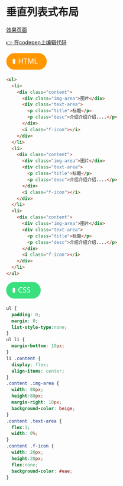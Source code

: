 # <b>垂直列表式布局</b>

[效果页面](../assets/source/01_12列表式布局.html ':include :type=iframe width=100% height=415px')

[:point_right: 在codepen上编辑代码](https://codepen.io/shuangcs/pen/yKrVpd)

![标签](../assets/html.svg)

```html
<ul>
  <li>
    <div class="content">
      <div class="img-area">图片</div>
      <div class="text-area">
        <p class="title">标题</p>
        <p class="desc">介绍介绍介绍....</p>
      </div>
      <i class="f-icon"></i>
    </div>
  </li>
  <li>
    <div class="content">
      <div class="img-area">图片</div>
      <div class="text-area">
        <p class="title">标题</p>
        <p class="desc">介绍介绍介绍....</p>
      </div>
      <i class="f-icon"></i>
    </div>
  </li>
  <li>
    <div class="content">
      <div class="img-area">图片</div>
      <div class="text-area">
        <p class="title">标题</p>
        <p class="desc">介绍介绍介绍....</p>
      </div>
      <i class="f-icon"></i>
    </div>
  </li>
</ul>
```

![标签](../assets/css.svg)

```css
ul {
  padding: 0;
  margin: 0;
  list-style-type:none;
}
ul li {
  margin-bottom: 10px;
}
li .content {
  display: flex;
  align-items: center;
}
.content .img-area {
  width: 80px;
  height:80px;
  margin-right: 10px;
  background-color: beige;
}
.content .text-area {
  flex:1;
  width: 0%;
}
.content .f-icon {
  width: 20px;
  height:20px;
  flex:none;
  background-color: #eae;
}

```
